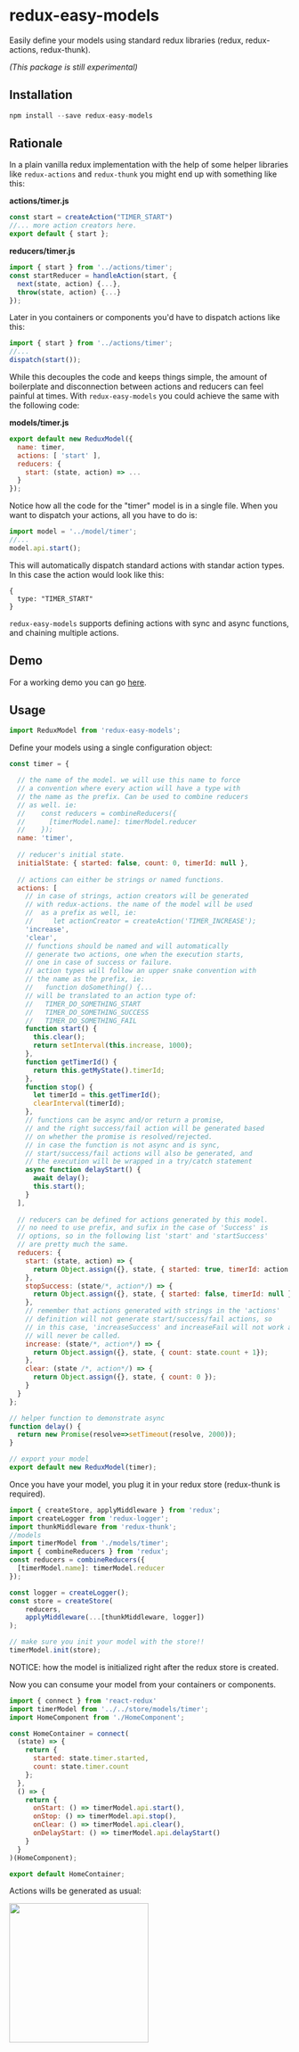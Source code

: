 redux-easy-models
=================

Easily define your models using standard redux libraries (redux, redux-actions, redux-thunk).

*(This package is still experimental)*

## Installation

```js
npm install --save redux-easy-models
```

## Rationale

In a plain vanilla redux implementation with the help of some helper libraries
like `redux-actions` and `redux-thunk` you might end up with something like this:

**actions/timer.js**
```js
const start = createAction("TIMER_START")
//... more action creators here.
export default { start };
```

**reducers/timer.js**
```js
import { start } from '../actions/timer';
const startReducer = handleAction(start, {
  next(state, action) {...},
  throw(state, action) {...}
});
```

Later in you containers or components you'd have to dispatch actions like this:

```js
import { start } from '../actions/timer';
//...
dispatch(start());
```

While this decouples the code and keeps things simple, the amount of boilerplate
and disconnection between actions and reducers can feel painful at times. With
`redux-easy-models` you could achieve the same with the following code:

**models/timer.js**
```js
export default new ReduxModel({
  name: timer,
  actions: [ 'start' ],
  reducers: {
    start: (state, action) => ...
  }
});
```

Notice how all the code for the "timer" model is in a single file. When you want
to dispatch your actions, all you have to do is:

```js
import model = '../model/timer';
//...
model.api.start();
```

This will automatically dispatch standard actions with standar action types. In
this case the action would look like this:

```
{
  type: "TIMER_START"
}
```

`redux-easy-models` supports defining actions with sync and async functions, and
chaining multiple actions.

## Demo

For a working demo you can go [here](https://machadogj.github.io/redux-easy-models-sample/).

## Usage

```js
import ReduxModel from 'redux-easy-models';
```

Define your models using a single configuration object:

```js
const timer = {

  // the name of the model. we will use this name to force
  // a convention where every action will have a type with
  // the name as the prefix. Can be used to combine reducers
  // as well. ie:
  //    const reducers = combineReducers({
  //      [timerModel.name]: timerModel.reducer
  //    });
  name: 'timer',
  
  // reducer's initial state.
  initialState: { started: false, count: 0, timerId: null },
  
  // actions can either be strings or named functions.
  actions: [
    // in case of strings, action creators will be generated
    // with redux-actions. the name of the model will be used
    //  as a prefix as well, ie:
    //     let actionCreator = createAction('TIMER_INCREASE');
    'increase',
    'clear',
    // functions should be named and will automatically
    // generate two actions, one when the execution starts,
    // one in case of success or failure.
    // action types will follow an upper snake convention with
    // the name as the prefix, ie:
    //   function doSomething() {...
    // will be translated to an action type of:
    //   TIMER_DO_SOMETHING_START
    //   TIMER_DO_SOMETHING_SUCCESS
    //   TIMER_DO_SOMETHING_FAIL
    function start() {
      this.clear();
      return setInterval(this.increase, 1000);
    },
    function getTimerId() {
      return this.getMyState().timerId;
    },
    function stop() {
      let timerId = this.getTimerId();
      clearInterval(timerId);
    },
    // functions can be async and/or return a promise,
    // and the right success/fail action will be generated based
    // on whether the promise is resolved/rejected.
    // in case the function is not async and is sync,
    // start/success/fail actions will also be generated, and
    // the execution will be wrapped in a try/catch statement
    async function delayStart() {
      await delay();
      this.start();
    }
  ],
  
  // reducers can be defined for actions generated by this model.
  // no need to use prefix, and sufix in the case of 'Success' is
  // options, so in the following list 'start' and 'startSuccess'
  // are pretty much the same.
  reducers: {
    start: (state, action) => {
      return Object.assign({}, state, { started: true, timerId: action.payload });
    },
    stopSuccess: (state/*, action*/) => {
      return Object.assign({}, state, { started: false, timerId: null });
    },
    // remember that actions generated with strings in the 'actions'
    // definition will not generate start/success/fail actions, so
    // in this case, 'increaseSuccess' and increaseFail will not work and
    // will never be called.
    increase: (state/*, action*/) => {
      return Object.assign({}, state, { count: state.count + 1});
    },
    clear: (state /*, action*/) => {
      return Object.assign({}, state, { count: 0 });
    }
  }
};

// helper function to demonstrate async
function delay() {
  return new Promise(resolve=>setTimeout(resolve, 2000));
}

// export your model
export default new ReduxModel(timer);
```

Once you have your model, you plug it in your redux store (redux-thunk is required).

```js
import { createStore, applyMiddleware } from 'redux';
import createLogger from 'redux-logger';
import thunkMiddleware from 'redux-thunk';
//models
import timerModel from './models/timer';
import { combineReducers } from 'redux';
const reducers = combineReducers({
  [timerModel.name]: timerModel.reducer
});

const logger = createLogger();
const store = createStore(
    reducers,
    applyMiddleware(...[thunkMiddleware, logger])
);

// make sure you init your model with the store!!
timerModel.init(store);
```
NOTICE: how the model is initialized right after the redux store is created.

Now you can consume your model from your containers or components.

```js
import { connect } from 'react-redux'
import timerModel from '../../store/models/timer';
import HomeComponent from './HomeComponent';

const HomeContainer = connect(
  (state) => {
    return {
      started: state.timer.started,
      count: state.timer.count
    };
  },
  () => {
    return {
      onStart: () => timerModel.api.start(),
      onStop: () => timerModel.api.stop(),
      onClear: () => timerModel.api.clear(),
      onDelayStart: () => timerModel.api.delayStart()
    }
  }
)(HomeComponent);

export default HomeContainer;
```
Actions wills be generated as usual:

<img src="https://cloud.githubusercontent.com/assets/671212/17738723/e10f2e90-6468-11e6-9c27-6244c54c4f5a.png" width="250">